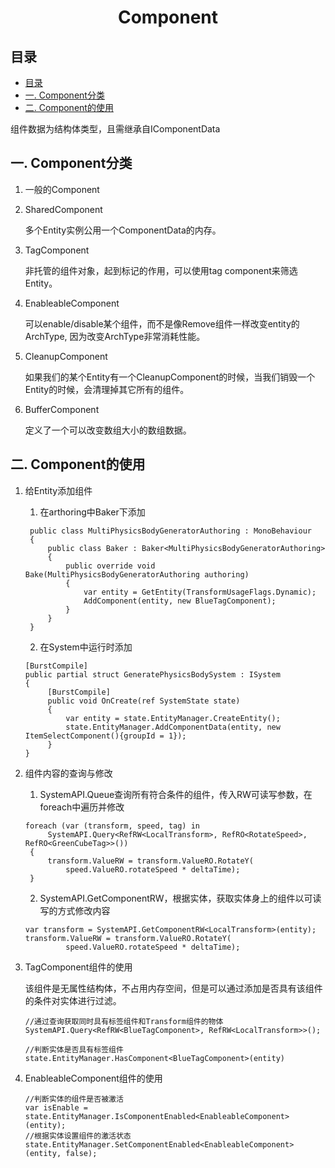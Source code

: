 <h1 align=center>Component</h1>

## 目录
- [目录](#目录)
- [一. Component分类](#一-component分类)
- [二. Component的使用](#二-component的使用)

组件数据为结构体类型，且需继承自IComponentData

## 一. Component分类

1. 一般的Component
   
2. SharedComponent
   
   多个Entity实例公用一个ComponentData的内存。

3. TagComponent
   
   非托管的组件对象，起到标记的作用，可以使用tag component来筛选Entity。

4. EnableableComponent
   
   可以enable/disable某个组件，而不是像Remove组件一样改变entity的ArchType, 因为改变ArchType非常消耗性能。
   
5. CleanupComponent
   
   如果我们的某个Entity有一个CleanupComponent的时候，当我们销毁一个Entity的时候，会清理掉其它所有的组件。

6. BufferComponent
   
   定义了一个可以改变数组大小的数组数据。

## 二. Component的使用

1. 给Entity添加组件
   
   1. 在arthoring中Baker下添加
   
   ```
    public class MultiPhysicsBodyGeneratorAuthoring : MonoBehaviour
    {
        public class Baker : Baker<MultiPhysicsBodyGeneratorAuthoring>
        {
            public override void Bake(MultiPhysicsBodyGeneratorAuthoring authoring)
            {
                var entity = GetEntity(TransformUsageFlags.Dynamic);
                AddComponent(entity, new BlueTagComponent);
            }
        }
    }
   ```

   2. 在System中运行时添加
   
   ```
   [BurstCompile]
   public partial struct GeneratePhysicsBodySystem : ISystem
   {
        [BurstCompile]
        public void OnCreate(ref SystemState state)
        {
            var entity = state.EntityManager.CreateEntity();
            state.EntityManager.AddComponentData(entity, new ItemSelectComponent(){groupId = 1});
        }
   }
   ```

2. 组件内容的查询与修改
   
   1. SystemAPI.Queue查询所有符合条件的组件，传入RW可读写参数，在foreach中遍历并修改
   
   ```
   foreach (var (transform, speed, tag) in
        SystemAPI.Query<RefRW<LocalTransform>, RefRO<RotateSpeed>, RefRO<GreenCubeTag>>())
    {
        transform.ValueRW = transform.ValueRO.RotateY(
            speed.ValueRO.rotateSpeed * deltaTime);
    }
   ```

   2. SystemAPI.GetComponentRW，根据实体，获取实体身上的组件以可读写的方式修改内容
   
   ```
   var transform = SystemAPI.GetComponentRW<LocalTransform>(entity);
   transform.ValueRW = transform.ValueRO.RotateY(
            speed.ValueRO.rotateSpeed * deltaTime);
   ```

3. TagComponent组件的使用
   
   该组件是无属性结构体，不占用内存空间，但是可以通过添加是否具有该组件的条件对实体进行过滤。

   ```
   //通过查询获取同时具有标签组件和Transform组件的物体
   SystemAPI.Query<RefRW<BlueTagComponent>, RefRW<LocalTransform>>();

   //判断实体是否具有标签组件
   state.EntityManager.HasComponent<BlueTagComponent>(entity)
   ```

4. EnableableComponent组件的使用
   
   ```
   //判断实体的组件是否被激活
   var isEnable = state.EntityManager.IsComponentEnabled<EnableableComponent>(entity);
   //根据实体设置组件的激活状态
   state.EntityManager.SetComponentEnabled<EnableableComponent>(entity, false);
   ```

